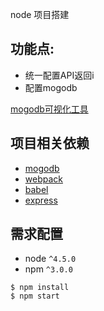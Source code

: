 node 项目搭建 

## 功能点:

* 统一配置API返回i
* 配置mogodb

[mogodb可视化工具](https://robomongo.org/)

## 项目相关依赖
* [mogodb](https://www.mongodb.com/)
* [webpack](https://github.com/webpack/webpack)
* [babel](https://github.com/babel/babel)
* [express](https://github.com/expressjs/express)


## 需求配置
* node `^4.5.0`
* npm `^3.0.0`

```项目启动
$ npm install        
$ npm start
```


